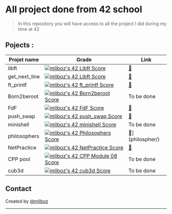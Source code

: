 # All project done from 42 school
> In this repository you will have access to all the project I did during my time at 42

## Pojects :
| Projet name | Grade | Link
| --------------- | --------------- |--------------- |
| libft | [![mliboz's 42 Libft Score](https://badge42.vercel.app/api/v2/cl4zedjb9001109l1ueui4m1z/project/2396504)](https://github.com/JaeSeoKim/badge42) |[📝](libft/) |
| get_next_line | [![mliboz's 42 Libft Score](https://badge42.vercel.app/api/v2/cl4zedjb9001109l1ueui4m1z/project/2396504)](https://github.com/JaeSeoKim/badge42) | [📝](get_next_line/) |
| ft_printf |[![mliboz's 42 ft_printf Score](https://badge42.vercel.app/api/v2/cl4zedjb9001109l1ueui4m1z/project/2404093)](https://github.com/JaeSeoKim/badge42) | [📝](ft_printf/) |
 Born2beroot |[![mliboz's 42 Born2beroot Score](https://badge42.vercel.app/api/v2/cl4zedjb9001109l1ueui4m1z/project/2404092)](https://github.com/JaeSeoKim/badge42)| To be done |
| FdF | [![mliboz's 42 FdF Score](https://badge42.vercel.app/api/v2/cl4zedjb9001109l1ueui4m1z/project/2419153)](https://github.com/JaeSeoKim/badge42) | [📝](fdf/) |
| push_swap | [![mliboz's 42 push_swap Score](https://badge42.vercel.app/api/v2/cl4zedjb9001109l1ueui4m1z/project/2431881)](https://github.com/JaeSeoKim/badge42) | [📝](push_swap/) |
| minishell | [![mliboz's 42 minishell Score](https://badge42.vercel.app/api/v2/cl4zedjb9001109l1ueui4m1z/project/2462131)](https://github.com/JaeSeoKim/badge42) | To be done |
| philosophers | [![mliboz's 42 Philosophers Score](https://badge42.vercel.app/api/v2/cl4zedjb9001109l1ueui4m1z/project/2489372)](https://github.com/JaeSeoKim/badge42) | 📝](philospher/) |
| NetPractice | [![mliboz's 42 NetPractice Score](https://badge42.vercel.app/api/v2/cl4zedjb9001109l1ueui4m1z/project/2555713)](https://github.com/JaeSeoKim/badge42) | [📝](netPractice/) |
| CPP pool | [![mliboz's 42 CPP Module 08 Score](https://badge42.vercel.app/api/v2/cl4zedjb9001109l1ueui4m1z/project/2622469)](https://github.com/JaeSeoKim/badge42) | To be done |
| cub3d | [![mliboz's 42 cub3d Score](https://badge42.vercel.app/api/v2/cl4zedjb9001109l1ueui4m1z/project/2568562)](https://github.com/JaeSeoKim/badge42) | To be done |

## Contact
Created by [@mliboz](https://github.com/MaxenceLiboz)&nbsp;&nbsp;&nbsp;&nbsp; <br/> <hr/>

